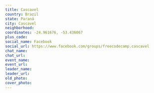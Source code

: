 ```yaml
---
title: Cascavel
country: Brazil
state: Paraná
city: Cascavel
neighborhood: 
coordinates: -24.961676, -53.436067
plus_code:
social_name: Facebook
social_url: https://www.facebook.com/groups/freecodecamp.cascavel
chat_name:
chat_url:
event_name:
event_url:
leader_name:
leader_url:
old_photo: 
cover_photo:
---
```

